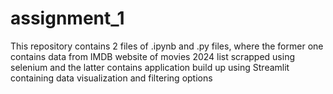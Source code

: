 # assignment_1
This repository contains 2 files of .ipynb and .py files, where the former one contains data from IMDB website of movies 2024 list scrapped using selenium and the latter contains application build up using Streamlit containing data visualization and filtering options
